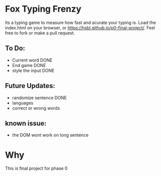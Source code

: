 # Fox Typing Frenzy

Its a typing game to measure how fast and acurate your typing is.
Load the index.html on your browser, or https://hsbl.github.io/p0-final-project/.
Feel free to fork or make a pull request.

## To Do:

- Current word DONE
- End game DONE
- style the input DONE

## Future Updates:

- randomize sentence DONE
- languages
- correct or wrong words

## known issue:

- the DOM wont work on long sentence

# Why

This is final project for phase 0
